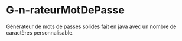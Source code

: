 # G-n-rateurMotDePasse
Générateur de mots de passes solides fait en java avec un nombre de caractères personnalisable.
